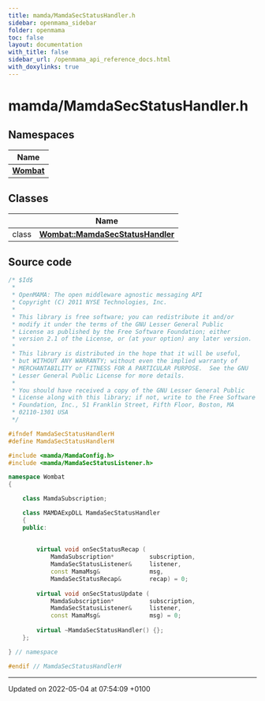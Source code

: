 ```yaml
---
title: mamda/MamdaSecStatusHandler.h
sidebar: openmama_sidebar
folder: openmama
toc: false
layout: documentation
with_title: false
sidebar_url: /openmama_api_reference_docs.html
with_doxylinks: true
---
```


# mamda/MamdaSecStatusHandler.h



## Namespaces

| Name           |
| -------------- |
| **[Wombat](namespaceWombat.html)**  |

## Classes

|                | Name           |
| -------------- | -------------- |
| class | **[Wombat::MamdaSecStatusHandler](classWombat_1_1MamdaSecStatusHandler.html)**  |




## Source code

```cpp
/* $Id$
 *
 * OpenMAMA: The open middleware agnostic messaging API
 * Copyright (C) 2011 NYSE Technologies, Inc.
 *
 * This library is free software; you can redistribute it and/or
 * modify it under the terms of the GNU Lesser General Public
 * License as published by the Free Software Foundation; either
 * version 2.1 of the License, or (at your option) any later version.
 *
 * This library is distributed in the hope that it will be useful,
 * but WITHOUT ANY WARRANTY; without even the implied warranty of
 * MERCHANTABILITY or FITNESS FOR A PARTICULAR PURPOSE.  See the GNU
 * Lesser General Public License for more details.
 *
 * You should have received a copy of the GNU Lesser General Public
 * License along with this library; if not, write to the Free Software
 * Foundation, Inc., 51 Franklin Street, Fifth Floor, Boston, MA
 * 02110-1301 USA
 */

#ifndef MamdaSecStatusHandlerH
#define MamdaSecStatusHandlerH

#include <mamda/MamdaConfig.h>
#include <mamda/MamdaSecStatusListener.h>

namespace Wombat
{

    class MamdaSubscription;

    class MAMDAExpDLL MamdaSecStatusHandler
    {
    public:
        
        
        virtual void onSecStatusRecap (
            MamdaSubscription*          subscription,
            MamdaSecStatusListener&     listener,
            const MamaMsg&              msg,
            MamdaSecStatusRecap&        recap) = 0;
        
        virtual void onSecStatusUpdate (
            MamdaSubscription*          subscription,
            MamdaSecStatusListener&     listener,
            const MamaMsg&              msg) = 0;
            
        virtual ~MamdaSecStatusHandler() {};
    };

} // namespace

#endif // MamdaSecStatusHandlerH
```


-------------------------------

Updated on 2022-05-04 at 07:54:09 +0100
